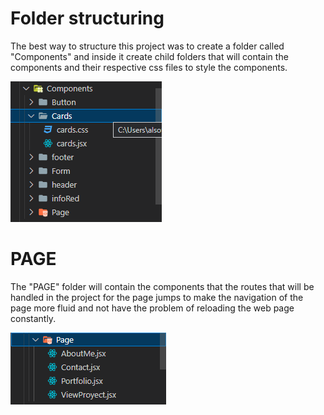 <h1>Folder structuring</h1>

The best way to structure this project was to create a folder called "Components" and inside it create child folders that will contain the components and their respective css files to style the components.
<div>
    <img src="./src/carpetas.png" alt="Carpetas" style="margin: auto;">
</div>

 

# PAGE

The "PAGE" folder will contain the components that the routes that will be handled in the project for the page jumps to make the navigation of the page more fluid and not have the problem of reloading the web page constantly. 

 <div>
    <img src="./src/PAGE.png" alt="Carpetas" style="margin: auto;">
</div>